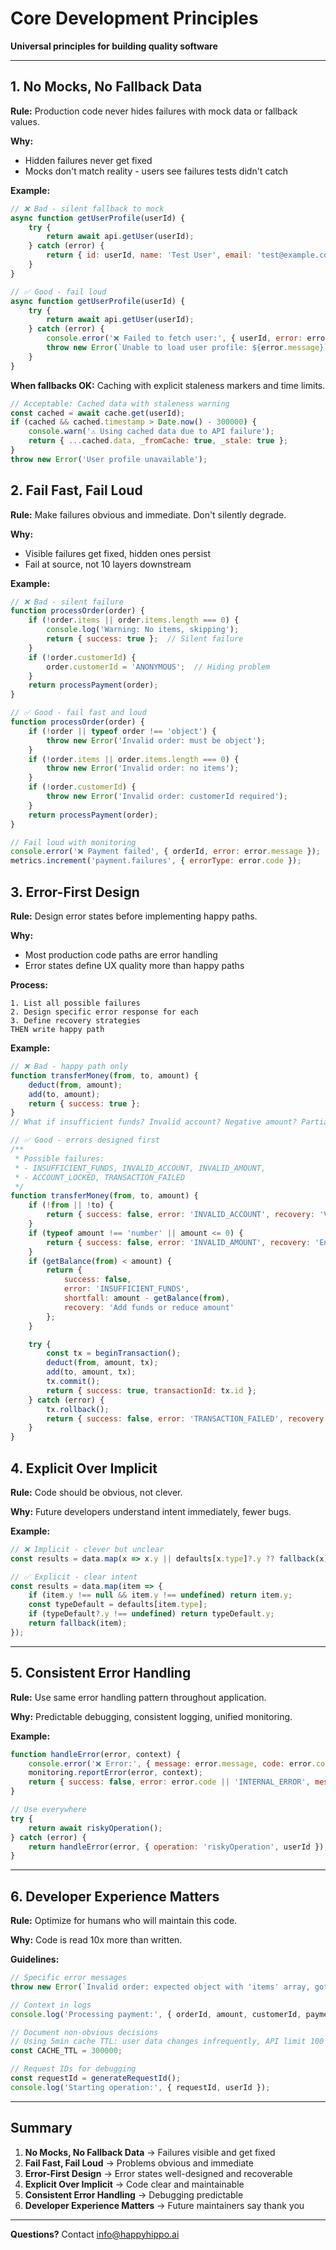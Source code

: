 # Core Development Principles

**Universal principles for building quality software**

---

## 1. No Mocks, No Fallback Data

**Rule:** Production code never hides failures with mock data or fallback values.

**Why:**
- Hidden failures never get fixed
- Mocks don't match reality - users see failures tests didn't catch

**Example:**
```javascript
// ❌ Bad - silent fallback to mock
async function getUserProfile(userId) {
    try {
        return await api.getUser(userId);
    } catch (error) {
        return { id: userId, name: 'Test User', email: 'test@example.com' }; // Hides failure
    }
}

// ✅ Good - fail loud
async function getUserProfile(userId) {
    try {
        return await api.getUser(userId);
    } catch (error) {
        console.error('❌ Failed to fetch user:', { userId, error: error.message });
        throw new Error(`Unable to load user profile: ${error.message}`);
    }
}
```

**When fallbacks OK:** Caching with explicit staleness markers and time limits.
```javascript
// Acceptable: Cached data with staleness warning
const cached = await cache.get(userId);
if (cached && cached.timestamp > Date.now() - 300000) {
    console.warn('⚠️ Using cached data due to API failure');
    return { ...cached.data, _fromCache: true, _stale: true };
}
throw new Error('User profile unavailable');
```

## 2. Fail Fast, Fail Loud

**Rule:** Make failures obvious and immediate. Don't silently degrade.

**Why:**
- Visible failures get fixed, hidden ones persist
- Fail at source, not 10 layers downstream

**Example:**
```javascript
// ❌ Bad - silent failure
function processOrder(order) {
    if (!order.items || order.items.length === 0) {
        console.log('Warning: No items, skipping');
        return { success: true };  // Silent failure
    }
    if (!order.customerId) {
        order.customerId = 'ANONYMOUS';  // Hiding problem
    }
    return processPayment(order);
}

// ✅ Good - fail fast and loud
function processOrder(order) {
    if (!order || typeof order !== 'object') {
        throw new Error('Invalid order: must be object');
    }
    if (!order.items || order.items.length === 0) {
        throw new Error('Invalid order: no items');
    }
    if (!order.customerId) {
        throw new Error('Invalid order: customerId required');
    }
    return processPayment(order);
}

// Fail loud with monitoring
console.error('❌ Payment failed', { orderId, error: error.message });
metrics.increment('payment.failures', { errorType: error.code });
```

## 3. Error-First Design

**Rule:** Design error states before implementing happy paths.

**Why:**
- Most production code paths are error handling
- Error states define UX quality more than happy paths

**Process:**
```
1. List all possible failures
2. Design specific error response for each
3. Define recovery strategies
THEN write happy path
```

**Example:**
```javascript
// ❌ Bad - happy path only
function transferMoney(from, to, amount) {
    deduct(from, amount);
    add(to, amount);
    return { success: true };
}
// What if insufficient funds? Invalid account? Negative amount? Partial failure?

// ✅ Good - errors designed first
/**
 * Possible failures:
 * - INSUFFICIENT_FUNDS, INVALID_ACCOUNT, INVALID_AMOUNT,
 * - ACCOUNT_LOCKED, TRANSACTION_FAILED
 */
function transferMoney(from, to, amount) {
    if (!from || !to) {
        return { success: false, error: 'INVALID_ACCOUNT', recovery: 'Verify account numbers' };
    }
    if (typeof amount !== 'number' || amount <= 0) {
        return { success: false, error: 'INVALID_AMOUNT', recovery: 'Enter valid amount' };
    }
    if (getBalance(from) < amount) {
        return {
            success: false,
            error: 'INSUFFICIENT_FUNDS',
            shortfall: amount - getBalance(from),
            recovery: 'Add funds or reduce amount'
        };
    }

    try {
        const tx = beginTransaction();
        deduct(from, amount, tx);
        add(to, amount, tx);
        tx.commit();
        return { success: true, transactionId: tx.id };
    } catch (error) {
        tx.rollback();
        return { success: false, error: 'TRANSACTION_FAILED', recovery: 'Try again' };
    }
}
```

## 4. Explicit Over Implicit

**Rule:** Code should be obvious, not clever.

**Why:** Future developers understand intent immediately, fewer bugs.

**Example:**
```javascript
// ❌ Implicit - clever but unclear
const results = data.map(x => x.y || defaults[x.type]?.y ?? fallback(x));

// ✅ Explicit - clear intent
const results = data.map(item => {
    if (item.y !== null && item.y !== undefined) return item.y;
    const typeDefault = defaults[item.type];
    if (typeDefault?.y !== undefined) return typeDefault.y;
    return fallback(item);
});
```

---

## 5. Consistent Error Handling

**Rule:** Use same error handling pattern throughout application.

**Why:** Predictable debugging, consistent logging, unified monitoring.

**Example:**
```javascript
function handleError(error, context) {
    console.error('❌ Error:', { message: error.message, code: error.code, context });
    monitoring.reportError(error, context);
    return { success: false, error: error.code || 'INTERNAL_ERROR', message: error.message };
}

// Use everywhere
try {
    return await riskyOperation();
} catch (error) {
    return handleError(error, { operation: 'riskyOperation', userId });
}
```

---

## 6. Developer Experience Matters

**Rule:** Optimize for humans who will maintain this code.

**Why:** Code is read 10x more than written.

**Guidelines:**
```javascript
// Specific error messages
throw new Error(`Invalid order: expected object with 'items' array, got ${typeof order}`);

// Context in logs
console.log('Processing payment:', { orderId, amount, customerId, paymentMethod });

// Document non-obvious decisions
// Using 5min cache TTL: user data changes infrequently, API limit 100 req/min
const CACHE_TTL = 300000;

// Request IDs for debugging
const requestId = generateRequestId();
console.log('Starting operation:', { requestId, userId });
```

---

## Summary

1. **No Mocks, No Fallback Data** → Failures visible and get fixed
2. **Fail Fast, Fail Loud** → Problems obvious and immediate
3. **Error-First Design** → Error states well-designed and recoverable
4. **Explicit Over Implicit** → Code clear and maintainable
5. **Consistent Error Handling** → Debugging predictable
6. **Developer Experience Matters** → Future maintainers say thank you

---

**Questions?** Contact info@happyhippo.ai
